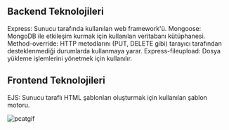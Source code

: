## Backend Teknolojileri
Express: Sunucu tarafında kullanılan web framework'ü.
Mongoose: MongoDB ile etkileşim kurmak için kullanılan veritabanı kütüphanesi.
Method-override: HTTP metodlarını (PUT, DELETE gibi) tarayıcı tarafından desteklenmediği durumlarda kullanmaya yarar.
Express-fileupload: Dosya yükleme işlemlerini yönetmek için kullanılır.

## Frontend Teknolojileri
EJS: Sunucu taraflı HTML şablonları oluşturmak için kullanılan şablon motoru.

![pcatgif](https://github.com/user-attachments/assets/a406ee1c-3964-45d6-850c-32707aa58b33)
